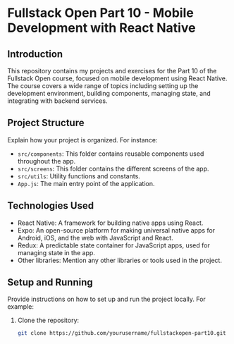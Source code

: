 # Fullstack Open Part 10 - Mobile Development with React Native

## Introduction

This repository contains my projects and exercises for the Part 10 of the Fullstack Open course, focused on mobile development using React Native. The course covers a wide range of topics including setting up the development environment, building components, managing state, and integrating with backend services.

## Project Structure

Explain how your project is organized. For instance:

- `src/components`: This folder contains reusable components used throughout the app.
- `src/screens`: This folder contains the different screens of the app.
- `src/utils`: Utility functions and constants.
- `App.js`: The main entry point of the application.

## Technologies Used

- React Native: A framework for building native apps using React.
- Expo: An open-source platform for making universal native apps for Android, iOS, and the web with JavaScript and React.
- Redux: A predictable state container for JavaScript apps, used for managing state in the app.
- Other libraries: Mention any other libraries or tools used in the project.

## Setup and Running

Provide instructions on how to set up and run the project locally. For example:

1. Clone the repository:
   ```bash
   git clone https://github.com/yourusername/fullstackopen-part10.git
